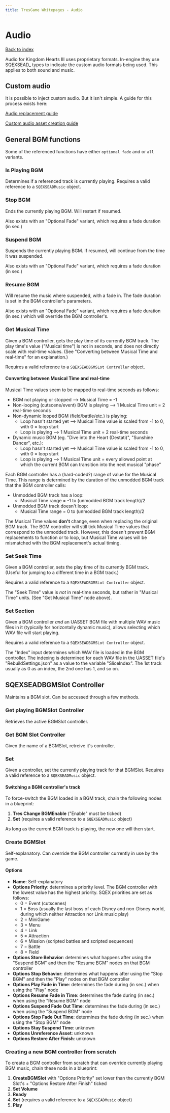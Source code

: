 ```yaml
---
title: TresGame Whitepages - Audio
---
```


# Audio

[Back to index](index.md)

Audio for Kingdom Hearts III uses proprietary formats. In-engine they use SQEXSEAD\_ types to indicate the custom audio formats being used. This applies to both sound and music.

## Custom audio

It is possible to inject custom audio. But it isn't simple.
A guide for this process exists here:

[Audio replacement guide](https://docs.google.com/document/d/1ca5pJjdLSeR-W06YMHIUok0qFl6xJepmOUUkKHDwfu8/edit#)

[Custom audio asset creation guide](https://docs.google.com/document/d/1sPipbu2Bm4009zENsj7x9iSbzcfpe6IdhHint2QNhew/edit)

## General BGM functions

Some of the referenced functions have either `optional fade` and or `all` variants.

### Is Playing BGM

Determines if a referenced track is currently playing. Requires a valid reference to a `SQEXSEADMusic` object.

### Stop BGM

Ends the currently playing BGM. Will restart if resumed.

Also exists with an "Optional Fade" variant, which requires a fade duration (in sec.)

### Suspend BGM

Suspends the currently playing BGM. If resumed, will continue from the time it was suspended.

Also exists with an "Optional Fade" variant, which requires a fade duration (in sec.)

### Resume BGM

Will resume the music where suspended, with a fade in. The fade duration is set in the BGM controller's parameters.

Also exists with an "Optional Fade" variant, which requires a fade duration (in sec.) which will override the BGM controller's.

### Get Musical Time

Given a BGM controller, gets the play time of its currently BGM track. The play time's value ("Musical time") is not in seconds, and does not directly scale with real-time values. (See "Converting between Musical Time and real-time" for an explanation.)

Requires a valid reference to a `SQEXSEADBGMSLot Controller` object.

#### Converting between Musical Time and real-time

Musical Time values seem to be mapped to real-time seconds as follows:
- BGM not playing or stopped --> Musical Time = -1
- Non-looping (cutscene/event) BGM is playing --> 1 Musical Time unit = 2 real-time seconds
- Non-dynamic looped BGM (field/battle/etc.) is playing:
    - Loop hasn't started yet --> Musical Time value is scaled from -1 to 0, with 0 = loop start
	- Loop is playing --> 1 Musical Time unit = 2 real-time seconds
- Dynamic music BGM (eg. "Dive into the Heart (Destati)", "Sunshine Dancer", etc.):
    - Loop hasn't started yet --> Musical Time value is scaled from -1 to 0, with 0 = loop start
	- Loop is playing --> 1 Musical Time unit = every allowed point at which the current BGM can transition into the next musical "phase"
	
Each BGM controller has a (hard-coded?) range of value for the Musical Time. This range is determined by the duration of the unmodded BGM track that the BGM controller calls:
- Unmodded BGM track has a loop:
	- Musical Time range = -1 to (unmodded BGM track length)/2
- Unmodded BGM track doesn't loop:
	- Musical Time range = 0 to (unmodded BGM track length)/2

The Musical Time values **don't** change, even when replacing the original BGM track. The BGM controller will still tick Musical Time values that correspond to the unmodded track. However, this doesn't prevent BGM replacements to function or to loop, but Musical Time values will be mismatched with the BGM replacement's actual timing.
	
### Set Seek Time

Given a BGM controller, sets the play time of its currently BGM track. (Useful for jumping to a different time in a BGM track.)

Requires a valid reference to a `SQEXSEADBGMSLot Controller` object.

The "Seek Time" value is *not* in real-time seconds, but rather in "Musical Time" units. (See "Get Musical Time" node above).

### Set Section

Given a BGM controller *and* an UASSET BGM file with multiple WAV music files in it (typically for horizontally dynamic music), allows selecting which WAV file will start playing.

Requires a valid reference to a `SQEXSEADBGMSLot Controller` object.

The "Index" input determines which WAV file is loaded in the BGM controller. The indexing is determined for each WAV file in the UASSET file's "RebuildSettings.json" as a value to the variable "SliceIndex". The 1st track usually as 0 as an index, the 2nd one has 1, and so on.	

## SQEXSEADBGMSlot Controller

Maintains a BGM slot. Can be accessed through a few methods.

### Get playing BGMSlot Controller

Retrieves the active BGMSlot controller.

### Get BGM Slot Controller

Given the name of a BGMSlot, retreive it's controller.

### Set

Given a controller, set the currently playing track for that BGMSlot.
Requires a valid reference to a `SQEXSEADMusic` object.

#### Switching a BGM controller's track
To force-switch the BGM loaded in a BGM track, chain the following nodes in a blueprint:
1. **Tres Change BGMEnable** ("Enable" must be ticked)
2. **Set** (requires a valid reference to a `SQEXSEADMusic` object)

As long as the current BGM track is playing, the new one will then start.

### Create BGMSlot

Self-explanatory. Can override the BGM controller currently in use by the game.

#### Options

- **Name**: Self-explanatory
- **Options Priority**: determines a priority level. The BGM controller with the lowest value has the highest priority. SQEX priorities are set as follows:
	- 0 = Event (cutscenes)
	- 1 = Boss (usually the last boss of each Disney and non-Disney world, during which neither Attraction nor Link music play)
	- 2 = MiniGame
	- 3 = Menu
	- 4 = Link
	- 5 = Attraction
	- 6 = Mission (scripted battles and scripted sequences)
	- 7 = Battle
	- 8 = Field
- **Options Store Behavior**: determines what happens after using the "Suspend BGM" and then the "Resume BGM" nodes on that BGM controller
- **Options Stop Behavior**: determines what happens after using the "Stop BGM" and then the "Play" nodes on that BGM controller
- **Options Play Fade in Time**: determines the fade during (in sec.) when using the "Play" node
- **Options Resume Fade in Time**: determines the fade during (in sec.) when using the "Resume BGM" node
- **Options Suspend Fade Out Time**: determines the fade during (in sec.) when using the "Suspend BGM" node
- **Options Stop Fade Out Time**: determines the fade during (in sec.) when using the "Stop BGM" node
- **Options Stay Suspend Time**: unknown
- **Options Unreference Asset**: unknown
- **Options Restore After Finish**: unknown

### Creating a new BGM controller from scratch

To create a BGM controller from scratch that can override currently playing BGM music, chain these nods in a blueprint:
1. **CreateBGMSlot** with "Options Priority" set lower than the currently BGM Slot's + "Options Restore After Finish" ticked
2. **Set Volume**
3. **Ready**
4. **Set** (requires a valid reference to a `SQEXSEADMusic` object)
5. **Play**